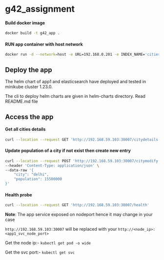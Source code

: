 # g42_assignment

#### Build docker image
```bash
docker build -t g42_app .
```

#### RUN app container with host network
```bash
docker run -d --network=host -e URL=192.168.0.201 -e INDEX_NAME='cities' g42_app
```

## Deploy the app
The helm chart of app1 and elasticsearch have deployed and tested in minikube cluster 1.23.0.

The cli to deploy helm charts are given in helm-charts directory. Read README.md file

## Access the app


#### Get all cities details
```bash
curl --location --request GET 'http://192.168.59.103:30007/citydetails'
```


#### Update population of a city if not exist then create new entry
```bash
curl --location --request POST 'http://192.168.59.103:30007/citymodify' \
--header 'Content-Type: application/json' \
--data-raw '{
    "city": "delhi",
    "population": 15500000
}'
```

#### Health probe
```bash
curl --location --request GET 'http://192.168.59.103:30007/health'
```

**Note**: The app service exposed on nodeport hence it may change in your case 

`http://192.168.59.103:30007` will be replaced with your `http://<node_ip>:<app1_svc_node_port>`

Get the node ip:- `kubectl get pod -o wide`

Get the svc port:- `kubectl get svc`
